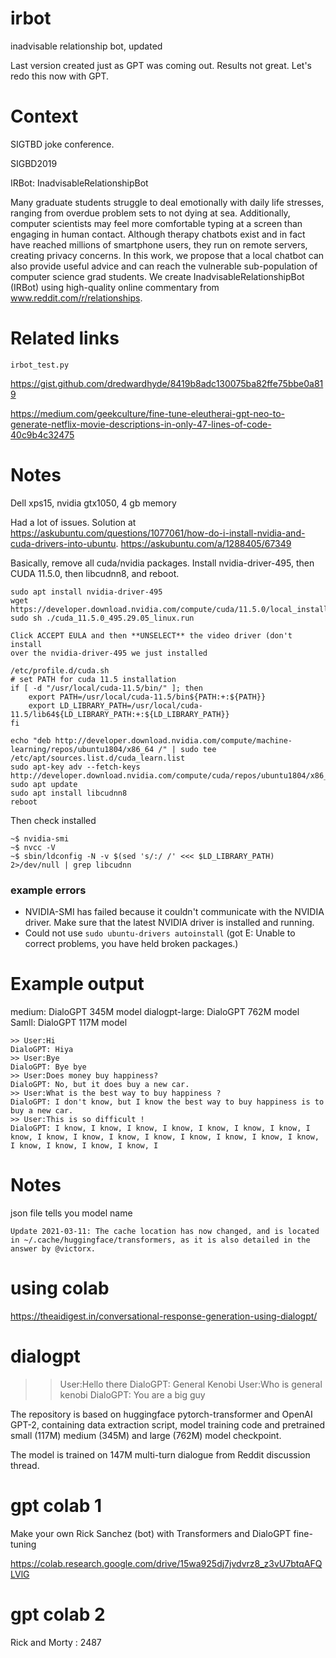 # irbot

inadvisable relationship bot, updated

Last version created just as GPT was coming out. Results not great. Let's
redo this now with GPT.

# Context 

SIGTBD joke conference.

SIGBD2019

IRBot: InadvisableRelationshipBot

Many graduate students struggle to deal emotionally with daily life stresses, ranging from overdue problem sets to not dying at sea. Additionally, computer scientists may feel more comfortable typing at a screen than engaging in human contact. Although therapy chatbots exist and in fact have reached millions of smartphone users, they run on remote servers, creating privacy concerns. In this work, we propose that a local chatbot can also provide useful advice and can reach the vulnerable sub-population of computer science grad students. We create InadvisableRelationshipBot (IRBot) using high-quality online commentary from www.reddit.com/r/relationships.


# Related links
`irbot_test.py`

https://gist.github.com/dredwardhyde/8419b8adc130075ba82ffe75bbe0a819

https://medium.com/geekculture/fine-tune-eleutherai-gpt-neo-to-generate-netflix-movie-descriptions-in-only-47-lines-of-code-40c9b4c32475

# Notes

Dell xps15, nvidia gtx1050, 4 gb memory

Had a lot of issues. Solution at
https://askubuntu.com/questions/1077061/how-do-i-install-nvidia-and-cuda-drivers-into-ubuntu.
https://askubuntu.com/a/1288405/67349

Basically, remove all cuda/nvidia packages. Install nvidia-driver-495, then
CUDA 11.5.0, then libcudnn8, and reboot.

```
sudo apt install nvidia-driver-495
wget https://developer.download.nvidia.com/compute/cuda/11.5.0/local_installers/cuda_11.5.0_495.29.05_linux.run
sudo sh ./cuda_11.5.0_495.29.05_linux.run

Click ACCEPT EULA and then **UNSELECT** the video driver (don't install
over the nvidia-driver-495 we just installed

```

```
/etc/profile.d/cuda.sh
# set PATH for cuda 11.5 installation
if [ -d "/usr/local/cuda-11.5/bin/" ]; then
    export PATH=/usr/local/cuda-11.5/bin${PATH:+:${PATH}}
    export LD_LIBRARY_PATH=/usr/local/cuda-11.5/lib64${LD_LIBRARY_PATH:+:${LD_LIBRARY_PATH}}
fi
```

```
echo "deb http://developer.download.nvidia.com/compute/machine-learning/repos/ubuntu1804/x86_64 /" | sudo tee /etc/apt/sources.list.d/cuda_learn.list
sudo apt-key adv --fetch-keys  http://developer.download.nvidia.com/compute/cuda/repos/ubuntu1804/x86_64/7fa2af80.pub
sudo apt update
sudo apt install libcudnn8
reboot
```

Then check installed
```
~$ nvidia-smi
~$ nvcc -V
~$ sbin/ldconfig -N -v $(sed 's/:/ /' <<< $LD_LIBRARY_PATH) 2>/dev/null | grep libcudnn
```


### example errors

- NVIDIA-SMI has failed because it couldn't communicate with the NVIDIA driver. Make sure that the latest NVIDIA driver is installed and running.
- Could not use `sudo ubuntu-drivers autoinstall` (got E: Unable to correct problems, you have held broken packages.)



# Example output

medium: DialoGPT 345M model
dialogpt-large: DialoGPT 762M model
Samll: DialoGPT 117M model

```
>> User:Hi
DialoGPT: Hiya
>> User:Bye
DialoGPT: Bye bye
>> User:Does money buy happiness?
DialoGPT: No, but it does buy a new car.
>> User:What is the best way to buy happiness ?
DialoGPT: I don't know, but I know the best way to buy happiness is to buy a new car.
>> User:This is so difficult !
DialoGPT: I know, I know, I know, I know, I know, I know, I know, I know, I know, I know, I know, I know, I know, I know, I know, I know, I know, I know, I know, I know, I
```

# Notes 

json file tells you model name

```
Update 2021-03-11: The cache location has now changed, and is located in ~/.cache/huggingface/transformers, as it is also detailed in the answer by @victorx.
```

# using colab

https://theaidigest.in/conversational-response-generation-using-dialogpt/

# dialogpt


>> User:Hello there
DialoGPT: General Kenobi
>> User:Who is general kenobi
DialoGPT: You are a big guy


The repository is based on huggingface pytorch-transformer and OpenAI GPT-2, containing data extraction script, model training code and pretrained small (117M) medium (345M) and large (762M) model checkpoint.

The model is trained on 147M multi-turn dialogue from Reddit discussion thread.

# gpt colab 1

Make your own Rick Sanchez (bot) with Transformers and DialoGPT fine-tuning

https://colab.research.google.com/drive/15wa925dj7jvdvrz8_z3vU7btqAFQLVlG

# gpt colab 2

Rick and Morty : 2487
